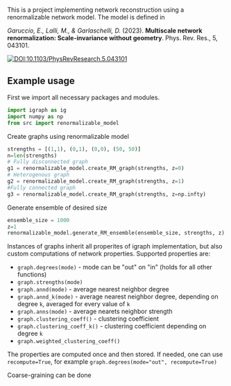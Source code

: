 #
This is a project implementing network reconstruction using a renormalizable network model. The model is defined in

*Garuccio, E., Lalli, M., & Garlaschelli, D.* (2023). **Multiscale network renormalization: Scale-invariance without geometry**. Phys. Rev. Res., 5, 043101.

[![DOI:10.1103/PhysRevResearch.5.043101](http://img.shields.io/badge/DOI-10.1103/PhysRevResearch.5.043101-13294c.svg)](
https://journals.aps.org/prresearch/abstract/10.1103/PhysRevResearch.5.043101)
## Example usage

First we import all necessary packages and modules.

```python
import igraph as ig
import numpy as np
from src import renormalizable_model
```

Create graphs using renormalizable model
```python
strengths = [(1,1), (0,1), (0,0), (50, 50)]
n=len(strengths)
# Fully disconnected graph
g1 = renormalizable_model.create_RM_graph(strengths, z=0)
# Heterogenous graph
g2 = renormalizable_model.create_RM_graph(strengths, z=1)
#Fully connected graph
g3 = renormalizable_model.create_RM_graph(strengths, z=np.infty)
```

Generate ensemble of desired size
```python
ensemble_size = 1000
z=1
renormalizable_model.generate_RM_ensemble(ensemble_size, strengths, z)
```

Instances of graphs inherit all properites of igraph implementation, but also custom computations of network properties. Supported properties are:
- `graph.degrees(mode)` - mode can be "out" on "in" (holds for all other functions)
- `graph.strengths(mode)`
- `graph.annd(mode)` - average nearest neighbor degree
- `graph.annd_k(mode)` - average nearest neighbor degree, depending on degree `k`, averaged for every value of `k`
- `graph.anns(mode)` - average nearets neighbor strength
- `graph.clustering_coeff()` - clustering coefficient
- `graph.clustering_coeff_k()` - clustering coefficient depending on degree `k`
- `graph.weighted_clustering_coeff()`

The properties are computed once and then stored. If needed, one can use `recompute=True`, for example `graph.degrees(mode="out", recompute=True)`

Coarse-graining can be done
